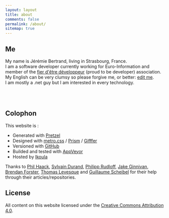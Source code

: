 ```yaml
---
layout: layout
title: about
comments: false
permalink: /about/
sitemap: true
---
```


##  Me
My name is Jérémie Bertrand, living in Strasbourg, France.  
I am a software developer currently working for Euro-Information and member of the [fier d'être développeur](http://fierdetredeveloppeur.org/) (proud to be developer) association.  
My English can be very clumsy so please forgive me, or better: [edit me](https://github.com/laedit/laedit.net).  
I am mostly a .net guy but I am interested in every technology.

<div id="links">
<a href="https://twitter.com/laedit" title="Twitter" class="twitter"><i class="fa fa-twitter fa-lg fa-fw"></i></a>
<a href="https://stackoverflow.com/users/424072/j%C3%A9r%C3%A9mie-bertrand" title="Stackoverflow" class="stack"><i class="fa fa-stack-overflow fa-lg fa-fw"></i></a>
<a href="https://github.com/laedit" title="Github"><i class="fa fa-github fa-lg fa-fw"></i></a>
<a href="https://www.codeplex.com/site/users/view/laedit" title="Codeplex" class="icomoon"><i class="icon-codeplex"></i></a>
<a href="https://careers.stackoverflow.com/jeremiebertrand" title="Stackoverflow Careers" class="stack"><i class="fa fa-signal fa-lg fa-fw"></i></a>
<a href="https://fr.viadeo.com/fr/profile/jeremie.bertrand" title="Viadeo" class="viadeo icomoon"><i class="icon-viadeo"></i></a>
<a href="mailto:contact@laedit.net" title="Mail"><i class="fa fa-envelope-o fa-lg fa-fw"></i></a>
</div>
<br />
<br />

## Colophon

This website is :

  - Generated with [Pretzel](http://code52.org/pretzel/)
  - Designed with [metro.css](http://code52.org/metro.css/) / [Prism](http://prismjs.com) / [Gifffer](https://github.com/krasimir/gifffer)
  - Versioned with [GitHub](https://github.com)
  - Builded and tested with [AppVeyor](https://www.appveyor.com)
  - Hosted by [Ikoula](http://www.ikoula.com)

Thanks to [Phil Haack](http://haacked.com), [Sylvain Durand](http://www.sylvaindurand.org), [Philipp Rudloff](http://kleinfreund.de), [Jake Ginnivan](http://jake.ginnivan.net), [Brendan Forster](http://www.brendanforster.com/), [Thomas Levesque](http://www.thomaslevesque.com) and [Guillaume Scheibel](http://gscheibel.net) for their help through their  articles/repositories.  

## License
All content on this website licensed under the [Creative Commons Attribution 4.0](http://creativecommons.org/licenses/by/4.0/).
